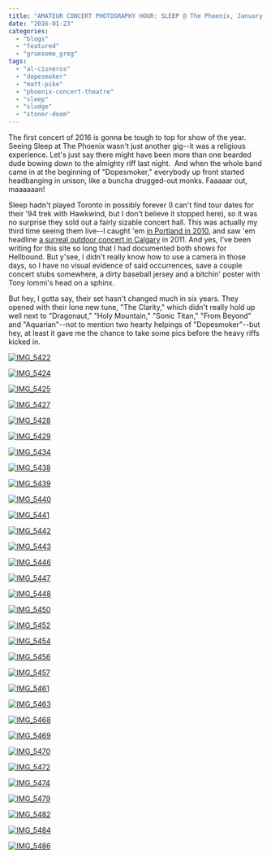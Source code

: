 ```yaml
---
title: "AMATEUR CONCERT PHOTOGRAPHY HOUR: SLEEP @ The Phoenix, January 22, 2016"
date: "2016-01-23"
categories: 
  - "blogs"
  - "featured"
  - "gruesome_greg"
tags: 
  - "al-cisneros"
  - "dopesmoker"
  - "matt-pike"
  - "phoenix-concert-theatre"
  - "sleep"
  - "sludge"
  - "stoner-doom"
---
```


The first concert of 2016 is gonna be tough to top for show of the year. Seeing Sleep at The Phoenix wasn't just another gig--it was a religious experience. Let's just say there might have been more than one bearded dude bowing down to the almighty riff last night.  And when the whole band came in at the beginning of "Dopesmoker," everybody up front started headbanging in unison, like a buncha drugged-out monks. Faaaaar out, maaaaaan!

Sleep hadn't played Toronto in possibly forever (I can't find tour dates for their '94 trek with Hawkwind, but I don't believe it stopped here), so it was no surprise they sold out a fairly sizable concert hall. This was actually my third time seeing them live--I caught 'em [in Portland in 2010](https://hellbound.ca/2010/09/best-weekend-ever/), and saw 'em headline [a surreal outdoor concert in Calgary](https://hellbound.ca/2011/07/just-got-back-from-calgary-and-boy-is-my-wallet-tired/) in 2011. And yes, I've been writing for this site so long that I had documented both shows for Hellbound. But y'see, I didn't really know how to use a camera in those days, so I have no visual evidence of said occurrences, save a couple concert stubs somewhere, a dirty baseball jersey and a bitchin' poster with Tony Iommi's head on a sphinx.

But hey, I gotta say, their set hasn't changed much in six years. They opened with their lone new tune, "The Clarity," which didn't really hold up well next to "Dragonaut," "Holy Mountain," "Sonic Titan," "From Beyond" and "Aquarian"--not to mention two hearty helpings of "Dopesmoker"--but hey, at least it gave me the chance to take some pics before the heavy riffs kicked in.

[![IMG_5422](https://hellbound.ca/wp-content/uploads/2016/01/IMG_5422-1024x768.jpg)](https://hellbound.ca/wp-content/uploads/2016/01/IMG_5422.jpg)

[![IMG_5424](https://hellbound.ca/wp-content/uploads/2016/01/IMG_5424.jpg)](https://hellbound.ca/wp-content/uploads/2016/01/IMG_5424.jpg)

[![IMG_5425](https://hellbound.ca/wp-content/uploads/2016/01/IMG_5425.jpg)](https://hellbound.ca/wp-content/uploads/2016/01/IMG_5425.jpg)

[![IMG_5427](https://hellbound.ca/wp-content/uploads/2016/01/IMG_5427-1024x768.jpg)](https://hellbound.ca/wp-content/uploads/2016/01/IMG_5427.jpg)

[![IMG_5428](https://hellbound.ca/wp-content/uploads/2016/01/IMG_5428.jpg)](https://hellbound.ca/wp-content/uploads/2016/01/IMG_5428.jpg)

[![IMG_5429](https://hellbound.ca/wp-content/uploads/2016/01/IMG_5429.jpg)](https://hellbound.ca/wp-content/uploads/2016/01/IMG_5429.jpg)

[![IMG_5434](https://hellbound.ca/wp-content/uploads/2016/01/IMG_5434.jpg)](https://hellbound.ca/wp-content/uploads/2016/01/IMG_5434.jpg)

[![IMG_5438](https://hellbound.ca/wp-content/uploads/2016/01/IMG_5438.jpg)](https://hellbound.ca/wp-content/uploads/2016/01/IMG_5438.jpg)

[![IMG_5439](https://hellbound.ca/wp-content/uploads/2016/01/IMG_5439-1024x768.jpg)](https://hellbound.ca/wp-content/uploads/2016/01/IMG_5439.jpg)

[![IMG_5440](https://hellbound.ca/wp-content/uploads/2016/01/IMG_5440-1024x768.jpg)](https://hellbound.ca/wp-content/uploads/2016/01/IMG_5440.jpg)

[![IMG_5441](https://hellbound.ca/wp-content/uploads/2016/01/IMG_5441-1024x768.jpg)](https://hellbound.ca/wp-content/uploads/2016/01/IMG_5441.jpg)

[![IMG_5442](https://hellbound.ca/wp-content/uploads/2016/01/IMG_5442.jpg)](https://hellbound.ca/wp-content/uploads/2016/01/IMG_5442.jpg)

[![IMG_5443](https://hellbound.ca/wp-content/uploads/2016/01/IMG_5443.jpg)](https://hellbound.ca/wp-content/uploads/2016/01/IMG_5443.jpg)

[![IMG_5446](https://hellbound.ca/wp-content/uploads/2016/01/IMG_5446.jpg)](https://hellbound.ca/wp-content/uploads/2016/01/IMG_5446.jpg)

[![IMG_5447](https://hellbound.ca/wp-content/uploads/2016/01/IMG_5447-1024x768.jpg)](https://hellbound.ca/wp-content/uploads/2016/01/IMG_5447.jpg)

[![IMG_5448](https://hellbound.ca/wp-content/uploads/2016/01/IMG_5448.jpg)](https://hellbound.ca/wp-content/uploads/2016/01/IMG_5448.jpg)

[![IMG_5450](https://hellbound.ca/wp-content/uploads/2016/01/IMG_5450.jpg)](https://hellbound.ca/wp-content/uploads/2016/01/IMG_5450.jpg)

[![IMG_5452](https://hellbound.ca/wp-content/uploads/2016/01/IMG_5452-1024x768.jpg)](https://hellbound.ca/wp-content/uploads/2016/01/IMG_5452.jpg)

[![IMG_5454](https://hellbound.ca/wp-content/uploads/2016/01/IMG_5454.jpg)](https://hellbound.ca/wp-content/uploads/2016/01/IMG_5454.jpg)

[![IMG_5456](https://hellbound.ca/wp-content/uploads/2016/01/IMG_5456.jpg)](https://hellbound.ca/wp-content/uploads/2016/01/IMG_5456.jpg)

[![IMG_5457](https://hellbound.ca/wp-content/uploads/2016/01/IMG_5457.jpg)](https://hellbound.ca/wp-content/uploads/2016/01/IMG_5457.jpg)

[![IMG_5461](https://hellbound.ca/wp-content/uploads/2016/01/IMG_5461.jpg)](https://hellbound.ca/wp-content/uploads/2016/01/IMG_5461.jpg)

[![IMG_5463](https://hellbound.ca/wp-content/uploads/2016/01/IMG_5463.jpg)](https://hellbound.ca/wp-content/uploads/2016/01/IMG_5463.jpg)

[![IMG_5468](https://hellbound.ca/wp-content/uploads/2016/01/IMG_5468.jpg)](https://hellbound.ca/wp-content/uploads/2016/01/IMG_5468.jpg)

[![IMG_5469](https://hellbound.ca/wp-content/uploads/2016/01/IMG_5469.jpg)](https://hellbound.ca/wp-content/uploads/2016/01/IMG_5469.jpg)

[![IMG_5470](https://hellbound.ca/wp-content/uploads/2016/01/IMG_5470.jpg)](https://hellbound.ca/wp-content/uploads/2016/01/IMG_5470.jpg)

[![IMG_5472](https://hellbound.ca/wp-content/uploads/2016/01/IMG_5472.jpg)](https://hellbound.ca/wp-content/uploads/2016/01/IMG_5472.jpg)

[![IMG_5474](https://hellbound.ca/wp-content/uploads/2016/01/IMG_5474.jpg)](https://hellbound.ca/wp-content/uploads/2016/01/IMG_5474.jpg)

[![IMG_5479](https://hellbound.ca/wp-content/uploads/2016/01/IMG_5479.jpg)](https://hellbound.ca/wp-content/uploads/2016/01/IMG_5479.jpg)

[![IMG_5482](https://hellbound.ca/wp-content/uploads/2016/01/IMG_5482.jpg)](https://hellbound.ca/wp-content/uploads/2016/01/IMG_5482.jpg)

[![IMG_5484](https://hellbound.ca/wp-content/uploads/2016/01/IMG_5484-1024x768.jpg)](https://hellbound.ca/wp-content/uploads/2016/01/IMG_5484.jpg)

[![IMG_5486](https://hellbound.ca/wp-content/uploads/2016/01/IMG_5486-1024x768.jpg)](https://hellbound.ca/wp-content/uploads/2016/01/IMG_5486.jpg)
